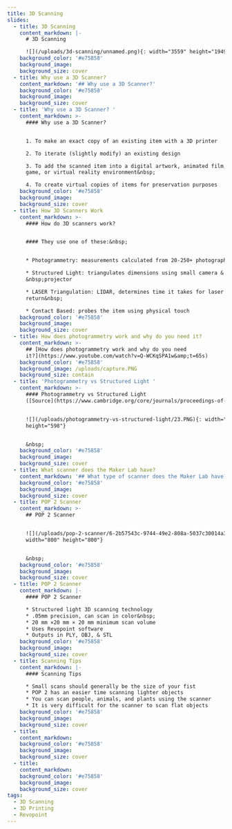 ```yaml
---
title: 3D Scanning
slides:
  - title: 3D Scanning
    content_markdown: |-
      # 3D Scanning

      ![](/uploads/3d-scanning/unnamed.png){: width="3559" height="1949"}
    background_color: '#e75858'
    background_image:
    background_size: cover
  - title: Why use a 3D Scanner?
    content_markdown: '## Why use a 3D Scanner?'
    background_color: '#e75858'
    background_image:
    background_size: cover
  - title: 'Why use a 3D Scanner? '
    content_markdown: >-
      #### Why use a 3D Scanner?


      1. To make an exact copy of an existing item with a 3D printer

      2. To iterate (slightly modify) an existing design

      3. To add the scanned item into a digital artwork, animated film, video
      game, or virtual reality environment&nbsp;

      4. To create virtual copies of items for preservation purposes
    background_color: '#e75858'
    background_image:
    background_size: cover
  - title: How 3D Scanners Work
    content_markdown: >-
      #### How do 3D scanners work?


      #### They use one of these:&nbsp;


      * Photogrammetry: measurements calculated from 20-250+ photographs

      * Structured Light: triangulates dimensions using small camera &
      &nbsp;projector

      * LASER Triangulation: LIDAR, determines time it takes for laser to
      return&nbsp;

      * Contact Based: probes the item using physical touch
    background_color: '#e75858'
    background_image:
    background_size: cover
  - title: How does photogrammetry work and why do you need it?
    content_markdown: >-
      ## [How does photogrammetry work and why do you need
      it?](https://www.youtube.com/watch?v=Q-WCKqSPA1w&amp;t=65s)
    background_color: '#e75858'
    background_image: /uploads/capture.PNG
    background_size: contain
  - title: 'Photogrammetry vs Structured Light '
    content_markdown: >-
      #### Photogrammetry vs Structured Light
      ([Source](https://www.cambridge.org/core/journals/proceedings-of-the-design-society/article/comparison-of-structured-light-scanning-and-photogrammetry-for-the-digitisation-of-physical-prototypes/66038D84EF1A45F22F601B899EFC0D25))


      ![](/uploads/photogrammetry-vs-structured-light/23.PNG){: width="719"
      height="598"}


      &nbsp;
    background_color: '#e75858'
    background_image:
    background_size: cover
  - title: What scanner does the Maker Lab have?
    content_markdown: '## What type of scanner does the Maker Lab have?'
    background_color: '#e75858'
    background_image:
    background_size: cover
  - title: POP 2 Scanner
    content_markdown: >-
      ## POP 2 Scanner


      ![](/uploads/pop-2-scanner/6-2b57543c-9744-49e2-808a-5037c30014a3-800x.webp){:
      width="800" height="800"}


      &nbsp;
    background_color: '#e75858'
    background_image:
    background_size: cover
  - title: POP 2 Scanner
    content_markdown: |-
      #### POP 2 Scanner

      * Structured light 3D scanning technology
      * .05mm precision, can scan in color&nbsp;
      * 20 mm ×20 mm × 20 mm minimum scan volume
      * Uses Revopoint software
      * Outputs in PLY, OBJ, & STL
    background_color: '#e75858'
    background_image:
    background_size: cover
  - title: Scanning Tips
    content_markdown: |-
      #### Scanning Tips

      * Small scans should generally be the size of your fist
      * POP 2 has an easier time scanning lighter objects
      * You can scan people, animals, and plants using the scanner
      * It is very difficult for the scanner to scan flat objects
    background_color: '#e75858'
    background_image:
    background_size: cover
  - title:
    content_markdown:
    background_color: '#e75858'
    background_image:
    background_size: cover
  - title:
    content_markdown:
    background_color: '#e75858'
    background_image:
    background_size: cover
tags:
  - 3D Scanning
  - 3D Printing
  - Revopoint
---
```

